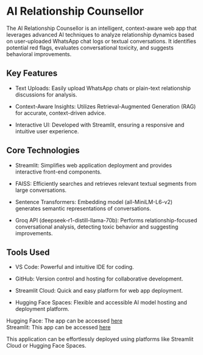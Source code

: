 # AI Relationship Counsellor

The AI Relationship Counsellor is an intelligent, context-aware web app that leverages advanced AI techniques to analyze relationship dynamics based on user-uploaded WhatsApp chat logs or textual conversations. It identifies potential red flags, evaluates conversational toxicity, and suggests behavioral improvements.

## Key Features

- Text Uploads: Easily upload WhatsApp chats or plain-text relationship discussions for analysis.

- Context-Aware Insights: Utilizes Retrieval-Augmented Generation (RAG) for accurate, context-driven advice.

- Interactive UI: Developed with Streamlit, ensuring a responsive and intuitive user experience.

## Core Technologies

- Streamlit: Simplifies web application deployment and provides interactive front-end components.

- FAISS: Efficiently searches and retrieves relevant textual segments from large conversations.

- Sentence Transformers: Embedding model (all-MiniLM-L6-v2) generates semantic representations of conversations.

- Groq API (deepseek-r1-distill-llama-70b): Performs relationship-focused conversational analysis, detecting toxic behavior and suggesting improvements.

## Tools Used

- VS Code: Powerful and intuitive IDE for coding.

- GitHub: Version control and hosting for collaborative development.

- Streamlit Cloud: Quick and easy platform for web app deployment.

- Hugging Face Spaces: Flexible and accessible AI model hosting and deployment platform.

Hugging Face: The app can be accessed [here](https://huggingface.co/spaces/devilsa/Relationship_Counselling)<br>
Streamlit: This app can be accessed [here](https://relationshipcounseling-gchhjowphrtbddzztgmgpa.streamlit.app/)<br>

This application can be effortlessly deployed using platforms like Streamlit Cloud or Hugging Face Spaces.
